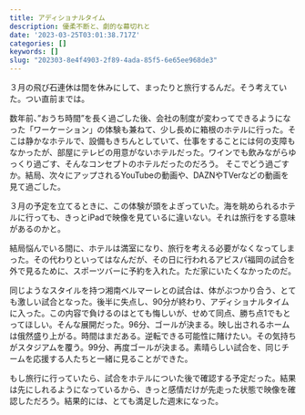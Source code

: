 ```yaml
---
title: アディショナルタイム
description: 優柔不断と、劇的な幕切れと
date: '2023-03-25T03:01:38.717Z'
categories: []
keywords: []
slug: "202303-8e4f4903-2f89-4ada-85f5-6e65ee968de3"
---
```

３月の飛び石連休は間を休みにして、まったりと旅行するんだ。そう考えていた。つい直前までは。

数年前、”おうち時間”を長く過ごした後、会社の制度が変わってできるようになった「ワーケーション」の体験も兼ねて、少し長めに箱根のホテルに行った。そこは静かなホテルで、設備もきちんとしていて、仕事をすることには何の支障もなかったが、部屋にテレビの用意がないホテルだった。ワインでも飲みながらゆっくり過ごす、そんなコンセプトのホテルだったのだろう。 そこでどう過ごすか。結局、次々にアップされるYouTubeの動画や、DAZNやTVerなどの動画を見て過ごした。

３月の予定を立てるときに、この体験が頭をよぎっていた。海を眺められるホテルに行っても、きっとiPadで映像を見ているに違いない。それは旅行をする意味があるのかと。

結局悩んでいる間に、ホテルは満室になり、旅行を考える必要がなくなってしまった。その代わりといってはなんだが、その日に行われるアビスパ福岡の試合を外で見るために、スポーツバーに予約を入れた。ただ家にいたくなかったのだ。

同じようなスタイルを持つ湘南ベルマーレとの試合は、体がぶつかり合う、とても激しい試合となった。後半に失点し、90分が終わり、アディショナルタイムに入った。この内容で負けるのはとても悔しいが、せめて同点、勝ち点1でもとってほしい。そんな展開だった。96分、ゴールが決まる。映し出されるホームは俄然盛り上がる。時間はまだある。逆転できる可能性に賭けたい。その気持ちがスタジアムを覆う。99分、再度ゴールが決まる。素晴らしい試合を、同じチームを応援する人たちと一緒に見ることができた。

もし旅行に行っていたら、試合をホテルについた後で確認する予定だった。結果は先にしれるようになっているから、きっと感情だけが先走った状態で映像を確認しただろう。結果的には、とても満足した週末になった。
